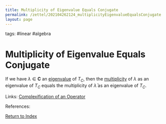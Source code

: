 ```yaml
---
title: Multiplicity of Eigenvalue Equals Conjugate
permalink: /zettel/202104262124_multiplicityEigenvalueEqualsConjugate
layout: page
---
```

tags: #linear #algebra

# Multiplicity of Eigenvalue Equals Conjugate

If we have $\lambda \in \mathbf{C}$ an [eigenvalue](202102120912_eigenvalueDefinition) of $T_C$, then the 
[multiplicity](202104241520_multiplictyDefinitionEigenvalue) of $\lambda$ as an eigenvalue of $T_C$ equals
the multiplicity of $\bar{\lambda}$ as an eigenvalue of $T_C$.

Links: [Complexification of an Operator](202104251532_complexificationOperator)

References: 

[Return to Index](index)